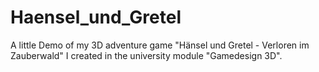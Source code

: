 # Haensel_und_Gretel
A little Demo of my 3D adventure game "Hänsel und Gretel - Verloren im Zauberwald" I created in the university module "Gamedesign 3D".
